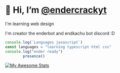 # 👋 Hi, I’m [@endercrackyt](https://github.com/enderdev-v)

I'm learning web design

I'm creator the enderbot and endkachu bot discord :D


```javascript
console.log(`Languages javascript`)
const languages = "learning typescript html css"
console.log("ender ready")
		presence()
```

[![My Awesome Stats](https://awesome-github-stats.azurewebsites.net/user-stats/enderdev-v?cardType=level&theme=synthwave&Text=149C9B)](https://git.io/awesome-stats-card)

<!---
endercrackyt/endercrackyt is a ✨ special ✨ repository because its `README.md` (this file) appears on your GitHub profile.
You can click the Preview link to take a look at your changes.
--->
